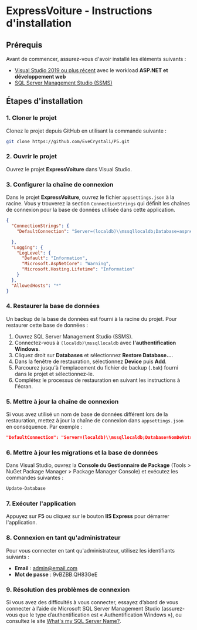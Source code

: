 # ExpressVoiture - Instructions d'installation

## Prérequis

Avant de commencer, assurez-vous d'avoir installé les éléments suivants :

- [Visual Studio 2019 ou plus récent](https://visualstudio.microsoft.com/) avec le workload **ASP.NET et développement web**
- [SQL Server Management Studio (SSMS)](https://docs.microsoft.com/en-us/sql/ssms/download-sql-server-management-studio-ssms)

## Étapes d'installation

### 1. Cloner le projet

Clonez le projet depuis GitHub en utilisant la commande suivante :

```sh
git clone https://github.com/EveCrystali/P5.git
```

### 2. Ouvrir le projet

Ouvrez le projet **ExpressVoiture** dans Visual Studio.

### 3. Configurer la chaîne de connexion

Dans le projet **ExpressVoiture**, ouvrez le fichier `appsettings.json` à la racine. Vous y trouverez la section `ConnectionStrings` qui définit les chaînes de connexion pour la base de données utilisée dans cette application.

```json
{
  "ConnectionStrings": {
    "DefaultConnection": "Server=(localdb)\\mssqllocaldb;Database=aspnet-ExpressVoitures-4c232545-f432-4e84-8e78-db4d8bfeaa8b;Trusted_Connection=True;MultipleActiveResultSets=true"

  },
  "Logging": {
    "LogLevel": {
      "Default": "Information",
      "Microsoft.AspNetCore": "Warning",
      "Microsoft.Hosting.Lifetime": "Information"
    }
  },
  "AllowedHosts": "*"
}
```

### 4. Restaurer la base de données

Un backup de la base de données est fourni à la racine du projet. Pour restaurer cette base de données :

1. Ouvrez SQL Server Management Studio (SSMS).
2. Connectez-vous à `(localdb)\mssqllocaldb` avec **l'authentification Windows**.
3. Cliquez droit sur **Databases** et sélectionnez **Restore Database...**.
4. Dans la fenêtre de restauration, sélectionnez **Device** puis **Add**.
5. Parcourez jusqu'à l'emplacement du fichier de backup (`.bak`) fourni dans le projet et sélectionnez-le.
6. Complétez le processus de restauration en suivant les instructions à l'écran.

### 5. Mettre à jour la chaîne de connexion

Si vous avez utilisé un nom de base de données différent lors de la restauration, mettez à jour la chaîne de connexion dans `appsettings.json` en conséquence. Par exemple :

```json
"DefaultConnection": "Server=(localdb)\\mssqllocaldb;Database=NomDeVotreBaseDeDonnees;Trusted_Connection=True;MultipleActiveResultSets=true"
```

### 6. Mettre à jour les migrations et la base de données

Dans Visual Studio, ouvrez la **Console du Gestionnaire de Package** (Tools > NuGet Package Manager > Package Manager Console) et exécutez les commandes suivantes :

```sh
Update-Database
```

### 7. Exécuter l'application

Appuyez sur **F5** ou cliquez sur le bouton **IIS Express** pour démarrer l'application.

### 8. Connexion en tant qu'administrateur

Pour vous connecter en tant qu'administrateur, utilisez les identifiants suivants :

- **Email** : admin@email.com
- **Mot de passe** : 9vBZBB.QH83GeE

### 9. Résolution des problèmes de connexion

Si vous avez des difficultés à vous connecter, essayez d’abord de vous connecter à l’aide de Microsoft SQL Server Management Studio (assurez-vous que le type d’authentification est « Authentification Windows »), ou consultez le site [What's my SQL Server Name?](https://sqlserver-help.com/2011/06/19/help-whats-my-sql-server-name/).
